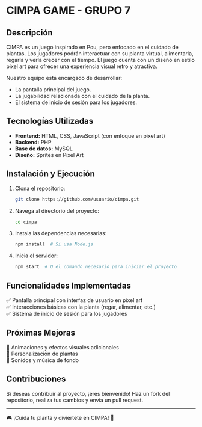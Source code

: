 # CIMPA GAME - GRUPO 7

## Descripción
CIMPA es un juego inspirado en Pou, pero enfocado en el cuidado de plantas. Los jugadores podrán interactuar con su planta virtual, alimentarla, regarla y verla crecer con el tiempo. El juego cuenta con un diseño en estilo pixel art para ofrecer una experiencia visual retro y atractiva.

Nuestro equipo está encargado de desarrollar:
- La pantalla principal del juego.
- La jugabilidad relacionada con el cuidado de la planta.
- El sistema de inicio de sesión para los jugadores.

## Tecnologías Utilizadas
- **Frontend:** HTML, CSS, JavaScript (con enfoque en pixel art)
- **Backend:** PHP
- **Base de datos:** MySQL
- **Diseño:** Sprites en Pixel Art

## Instalación y Ejecución
1. Clona el repositorio:
   ```sh
   git clone https://github.com/usuario/cimpa.git
   ```
2. Navega al directorio del proyecto:
   ```sh
   cd cimpa
   ```
3. Instala las dependencias necesarias:
   ```sh
   npm install  # Si usa Node.js
   ```
4. Inicia el servidor:
   ```sh
   npm start  # O el comando necesario para iniciar el proyecto
   ```

## Funcionalidades Implementadas
✅ Pantalla principal con interfaz de usuario en pixel art  
✅ Interacciones básicas con la planta (regar, alimentar, etc.)  
✅ Sistema de inicio de sesión para los jugadores  

## Próximas Mejoras
🔹 Animaciones y efectos visuales adicionales  
🔹 Personalización de plantas  
🔹 Sonidos y música de fondo  

## Contribuciones
Si deseas contribuir al proyecto, ¡eres bienvenido! Haz un fork del repositorio, realiza tus cambios y envía un pull request.

---
🎮 ¡Cuida tu planta y diviértete en CIMPA! 🌱
